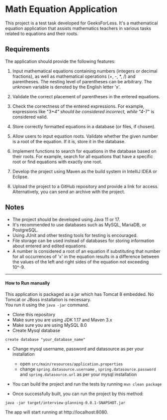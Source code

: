 # Math Equation Application

This project is a test task developed for GeeksForLess. It's a mathematical equation application that assists mathematics teachers in various tasks related to equations and their roots.

## Requirements

The application should provide the following features:

1. Input mathematical equations containing numbers (integers or decimal fractions), as well as mathematical operations (+, -, *, /) and parentheses. The nesting level of parentheses can be arbitrary. The unknown variable is denoted by the English letter 'x'.

2. Validate the correct placement of parentheses in the entered equations.

3. Check the correctness of the entered expressions. For example, expressions like "3+*4" should be considered incorrect, while "4*-7" is considered valid.

4. Store correctly formatted equations in a database (or files, if chosen).

5. Allow users to input equation roots. Validate whether the given number is a root of the equation. If it is, store it in the database.

6. Implement functions to search for equations in the database based on their roots. For example, search for all equations that have a specific root or find equations with exactly one root.

7. Develop the project using Maven as the build system in IntelliJ IDEA or Eclipse.

8. Upload the project to a GitHub repository and provide a link for access. Alternatively, you can send an archive with the project.

## Notes

- The project should be developed using Java 11 or 17.
- It's recommended to use databases such as MySQL, MariaDB, or PostgreSQL.
- Using JUnit and other testing tools for testing is encouraged.
- File storage can be used instead of databases for storing information about entered and edited equations.
- A number is considered a root of an equation if substituting that number for all occurrences of 'x' in the equation results in a difference between the values of the left and right sides of the equation not exceeding 10^-9.

---

#### How to Run manually

This application is packaged as a jar which has Tomcat 8 embedded. No Tomcat or JBoss installation is necessary.</br> You run it using the ```java -jar``` command.

* Clone this repository
* Make sure you are using JDK 1.17 and Maven 3.x
* Make sure you are using MySQL 8.0
* Create Mysql database
``` 
create database "your_database_name"
```
*  Change mysql username, password and datasource as per your installation
    - open `src/main/resources/application.properties`
    - change `spring.datasource.username` , `spring.datasource.password` and `spring.datasource.url` as per your mysql installation

* You can build the project and run the tests by running ```mvn clean package```
* Once successfully built, you can run the project by this method:
```
java -jar target/interview-planning-0.0.1-SNAPSHOT.jar
```
The app will start running at http://localhost:8080.
